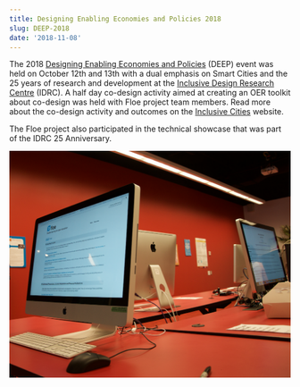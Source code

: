 ```yaml
---
title: Designing Enabling Economies and Policies 2018
slug: DEEP-2018
date: '2018-11-08'
---
```

The 2018 [Designing Enabling Economies and Policies](https://deep.idrc.ocadu.ca/)
(DEEP) event was held on October 12th and 13th with a dual emphasis on Smart Cities and the 25
years of research and development at the
[Inclusive Design Research Centre](https://idrc.ocadu.ca/)
(IDRC). A half day co-design activity aimed at creating an OER toolkit about co-design was held
with Floe project team members. Read more about the co-design activity and outcomes on the
[Inclusive Cities](https://cities.inclusivedesign.ca/ideas/deep2018-summary-and-results/) website.

The Floe project also participated in the technical showcase that was part of the IDRC 25 Anniversary.

<img src="images/FloeAtDeep.png" alt="Computer showing Floe Project resources"></a>
